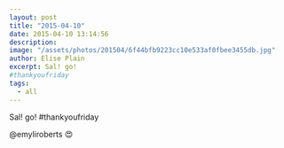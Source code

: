 ```yaml
---
layout: post
title: "2015-04-10"
date: 2015-04-10 13:14:56
description: 
image: "/assets/photos/201504/6f44bfb9223cc10e533af0fbee3455db.jpg"
author: Elise Plain
excerpt: Sal! go!
#thankyoufriday
tags: 
  - all
---
```


Sal! go!
#thankyoufriday
<p></p>
<p>@emyliroberts 😍</p>